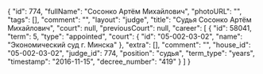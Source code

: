 {
    "id": 774,
    "fullName": "Сосонко Артём Михайлович",
    "photoURL": "",
    "tags": [],
    "comment": "",
    "layout": "judge",
    "title": "Судья Сосонко Артём Михайлович",
    "court": null,
    "previousCourt": null,
    "career": [
        {
            "id": 58041,
            "term": 5,
            "type": "appointed",
            "court": {
                "id": "05-002-03-02",
                "name": "Экономический суд г. Минска"
            },
            "extra": [],
            "comment": "",
            "house_id": "05-002-03-02",
            "judge_id": 774,
            "position": "судья",
            "term_type": "years",
            "timestamp": "2016-11-15",
            "decree_number": "419"
        }
    ]
}